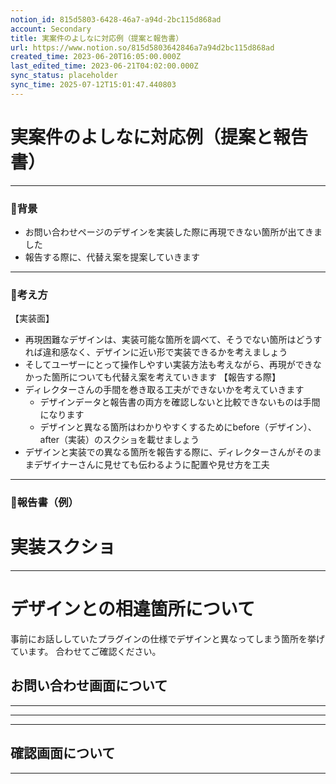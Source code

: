```yaml
---
notion_id: 815d5803-6428-46a7-a94d-2bc115d868ad
account: Secondary
title: 実案件のよしなに対応例（提案と報告書）
url: https://www.notion.so/815d5803642846a7a94d2bc115d868ad
created_time: 2023-06-20T16:05:00.000Z
last_edited_time: 2023-06-21T04:02:00.000Z
sync_status: placeholder
sync_time: 2025-07-12T15:01:47.440803
---
```

# 実案件のよしなに対応例（提案と報告書）

---
### 🔹背景
- お問い合わせページのデザインを実装した際に再現できない箇所が出てきました
- 報告する際に、代替え案を提案していきます
---
### 🔹考え方
【実装面】
- 再現困難なデザインは、実装可能な箇所を調べて、そうでない箇所はどうすれば違和感なく、デザインに近い形で実装できるかを考えましょう
- そしてユーザーにとって操作しやすい実装方法も考えながら、再現ができなかった箇所についても代替え案を考えていきます
【報告する際】
- ディレクターさんの手間を巻き取る工夫ができないかを考えていきます
  - デザインデータと報告書の両方を確認しないと比較できないものは手間になります
  - デザインと異なる箇所はわかりやすくするためにbefore（デザイン）、after（実装）のスクショを載せましょう
- デザインと実装での異なる箇所を報告する際に、ディレクターさんがそのままデザイナーさんに見せても伝わるように配置や見せ方を工夫
---
### 🔹報告書（例）
  # 実装スクショ
  ---
  # デザインとの相違箇所について
  事前にお話ししていたプラグインの仕様でデザインと異なってしまう箇所を挙げています。
合わせてご確認ください。
  ## お問い合わせ画面について
  ---
  ---
  ---
  ## 確認画面について
  ---
  